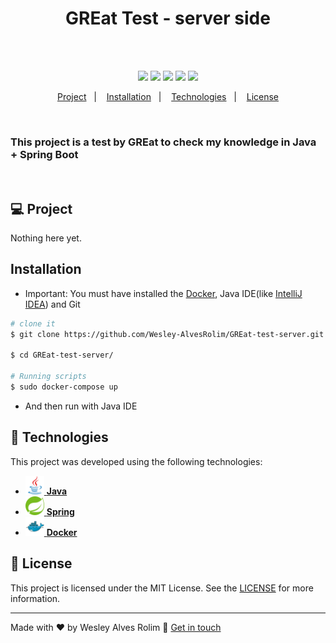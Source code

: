 <h1 align="center">
  <strong>GREat Test - server side</strong>
</h1>

<br>

<p align="center">
  <br>
  <img src="https://img.shields.io/github/languages/top/Wesley-AlvesRolim/GREat-test-server">
  <img src="https://img.shields.io/github/issues/Wesley-AlvesRolim/GREat-test-server">
  <img src="https://img.shields.io/github/forks/Wesley-AlvesRolim/GREat-test-server">
  <img src="https://img.shields.io/github/stars/Wesley-AlvesRolim/GREat-test-server">
  <img src="https://img.shields.io/github/license/Wesley-AlvesRolim/GREat-test-server">
</p>

<p align="center">
  <a href="#-project">Project</a>&nbsp;&nbsp;&nbsp;|&nbsp;&nbsp;&nbsp;
  <a href="#installation">Installation</a>&nbsp;&nbsp;&nbsp;|&nbsp;&nbsp;&nbsp;
  <a href="#rocket-technologies">Technologies</a>&nbsp;&nbsp;&nbsp;|&nbsp;&nbsp;&nbsp;
  <a href="#memo-license">License</a>
</p>

<br>

### This project is a test by GREat to check my knowledge in Java + Spring Boot

<br>

## 💻 Project

<p>Nothing here yet.</p>


## Installation

- Important: You must have installed the [Docker](https://docs.docker.com/engine/install/), Java IDE(like [IntelliJ IDEA](https://www.jetbrains.com/help/idea/installation-guide.html#standalone)) and Git

```bash
# clone it
$ git clone https://github.com/Wesley-AlvesRolim/GREat-test-server.git

$ cd GREat-test-server/

# Running scripts
$ sudo docker-compose up
```

- And then run with Java IDE

## :rocket: Technologies

This project was developed using the following technologies:

- [<img height="30" src="https://raw.githubusercontent.com/devicons/devicon/master/icons/java/java-original.svg"> **Java**]()
- [<img height="30" src="https://raw.githubusercontent.com/devicons/devicon/master/icons/spring/spring-original.svg"> **Spring**]()
- [<img height="30" src="https://raw.githubusercontent.com/devicons/devicon/master/icons/docker/docker-original.svg"> **Docker**]()

## :memo: License

This project is licensed under the MIT License. See the [LICENSE](https://opensource.org/licenses/MIT) for more information.

---

Made with ♥ by Wesley Alves Rolim :wave: [Get in touch](https://www.linkedin.com/in/wesley-alves-rolim/)
